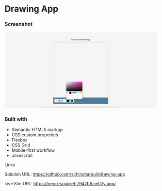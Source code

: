# Drawing App

### Screenshot

![](./assets/Screenshot%202023-06-02%20at%2008.49.34.png)

### Built with

- Semantic HTML5 markup
- CSS custom properties
- Flexbox
- CSS Grid
- Mobile-first workflow
- Javascript

Links

Solution URL: https://github.com/schincharauli/drawing-app

Live Site URL: https://neon-squirrel-7947b6.netlify.app/
